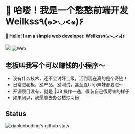 # 🤪 哈喽！我是一个憨憨前端开发 Weilkss٩(๑>◡<๑)۶
#### 🤪 Hello! I am a simple web developer. Weilkss٩(๑>◡<๑)۶

[![](https://img.shields.io/badge/-@weilkss-%23181717?style=flat-square&logo=github)](https://github.com/weilkss)
![Web](https://img.shields.io/badge/-Web-%232c3e50?style=flat-square&logo=iOS)

## 老板叫我写个可以赚钱的小程序～

- 没有什么技术，还不会讨好上级，活到现在真的是个奇迹！
- 日常怼老板，怼产品，怼测试，甚至连UI小妹妹都要怼～
- 开源项目没有，就是 🦐J8 操作一通，假装自己很厉害的样子
- 如果阔以，我愿意去办公楼炒河粉

## Status

![xiaoluoboding's github stats](https://github-readme-stats.vercel.app/api?username=weilkss&show_icons=true&title_color=fff&icon_color=79ff97&text_color=9f9f9f&bg_color=151515)
